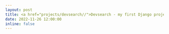 ```yaml
---
layout: post
title: <a href="projects/devsearch//">Devsearch - my first Django project is live!</a>
date: 2022-11-26 12:00:00
inline: false
---
```

